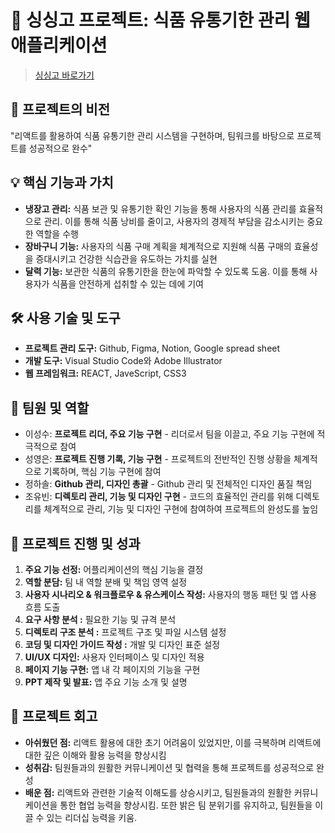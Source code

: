 # 🍅 싱싱고 프로젝트: 식품 유통기한 관리 웹 애플리케이션

> [싱싱고 바로가기](https://sslee1210.github.io/singsinggo/)

## 🎯 프로젝트의 비전
"리액트를 활용하여 식품 유통기한 관리 시스템을 구현하며, 팀워크를 바탕으로 프로젝트를 성공적으로 완수"

## 💡 핵심 기능과 가치
- **냉장고 관리:** 식품 보관 및 유통기한 확인 기능을 통해 사용자의 식품 관리를 효율적으로 관리. 이를 통해 식품 낭비를 줄이고, 사용자의 경제적 부담을 감소시키는 중요한 역할을 수행
- **장바구니 기능:** 사용자의 식품 구매 계획을 체계적으로 지원해 식품 구매의 효율성을 증대시키고 건강한 식습관을 유도하는 가치를 실현
- **달력 기능:** 보관한 식품의 유통기한을 한눈에 파악할 수 있도록 도움. 이를 통해 사용자가 식품을 안전하게 섭취할 수 있는 데에 기여

## 🛠 사용 기술 및 도구
- **프로젝트 관리 도구:** Github, Figma, Notion, Google spread sheet
- **개발 도구:** Visual Studio Code와 Adobe Illustrator
- **웹 프레임워크:** REACT, JaveScript, CSS3

## 👥 팀원 및 역할
- 이성수: **프로젝트 리더, 주요 기능 구현** - 리더로서 팀을 이끌고, 주요 기능 구현에 적극적으로 참여
- 성영은: **프로젝트 진행 기록, 기능 구현** - 프로젝트의 전반적인 진행 상황을 체계적으로 기록하며, 핵심 기능 구현에 참여
- 정하솔: **Github 관리, 디자인 총괄** - Github 관리 및 전체적인 디자인 품질 책임
- 조유빈: **디렉토리 관리, 기능 및 디자인 구현** - 코드의 효율적인 관리를 위해 디렉토리를 체계적으로 관리, 기능 및 디자인 구현에 참여하여 프로젝트의 완성도를 높임

## 🚀 프로젝트 진행 및 성과
1. **주요 기능 선정:** 어플리케이션의 핵심 기능을 결정
2. **역할 분담:** 팀 내 역할 분배 및 책임 영역 설정
3. **사용자 시나리오 & 워크플로우 & 유스케이스 작성:** 사용자의 행동 패턴 및 앱 사용 흐름 도출
4. **요구 사항 분석 :** 필요한 기능 및 규격 분석
4. **디렉토리 구조 분석 :** 프로젝트 구조 및 파일 시스템 설정
5. **코딩 및 디자인 가이드 작성 :** 개발 및 디자인 표준 설정
6. **UI/UX 디자인:** 사용자 인터페이스 및 디자인 적용
7. **페이지 기능 구현:** 앱 내 각 페이지의 기능을 구현
7. **PPT 제작 및 발표:** 앱 주요 기능 소개 및 설명

## 🎈 프로젝트 회고
- **아쉬웠던 점:** 리액트 활용에 대한 초기 어려움이 있었지만, 이를 극복하며 리액트에 대한 깊은 이해와 활용 능력을 향상시킴
- **성취감:** 팀원들과의 원활한 커뮤니케이션 및 협력을 통해 프로젝트를 성공적으로 완성
- **배운 점:** 리액트와 관련한 기술적 이해도를 상승시키고, 팀원들과의 원활한 커뮤니케이션을 통한 협업 능력을 향상시킴. 또한 밝은 팀 분위기를 유지하고, 팀원들을 이끌 수 있는 리더십 능력을 키움.
